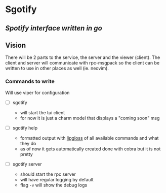 # Sgotify
*Spotify interface written in go*
---

## Vision

There will be 2 parts to the service, the server and the viewer (client). The
client and server will communicate with rpc-msgpack so the client can be written
to use in other places as well (ie. neovim).

### Commands to write

Will use viper for configuration

- [ ] sgotify 
    - will start the tui client
    - for now it is just a charm model that displays a "coming soon" msg

- [ ] sgotify help
    - formatted output with [lipgloss](https://github.com/charmbracelet/lipgloss) of all available commands and what they do
    - as of now it gets automatically created done with cobra but it is not 
      pretty

- [ ] sgotify server
    - should start the rpc server
    - will have regular logging by default 
    - flag `-v` will show the debug logs
